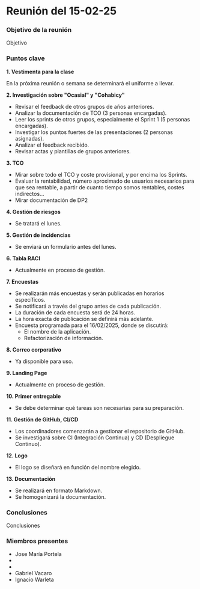 # Reunión del 15-02-25

### Objetivo de la reunión
Objetivo

### Puntos clave

**1. Vestimenta para la clase**

En la próxima reunión o semana se determinará el uniforme a llevar.

**2. Investigación sobre "Ocasial" y "Cohabicy"**
- Revisar el feedback de otros grupos de años anteriores.
- Analizar la documentación de TCO (3 personas encargadas).
- Leer los sprints de otros grupos, especialmente el Sprint 1 (5 personas encargadas).
- Investigar los puntos fuertes de las presentaciones (2 personas asignadas).
- Analizar el feedback recibido.
- Revisar actas y plantillas de grupos anteriores.

**3. TCO**

- Mirar sobre todo el TCO y coste provisional, y por encima los Sprints.
- Evaluar la rentabilidad, número aproximado de usuarios necesarios para que sea rentable, a partir de cuanto tiempo somos rentables, costes indirectos...
- Mirar documentación de DP2

**4. Gestión de riesgos**

- Se tratará el lunes.

**5. Gestión de incidencias**

- Se enviará un formulario antes del lunes.

**6. Tabla RACI**

- Actualmente en proceso de gestión.

**7. Encuestas**

- Se realizarán más encuestas y serán publicadas en horarios específicos.
- Se notificará a través del grupo antes de cada publicación.
- La duración de cada encuesta será de 24 horas.
- La hora exacta de publicación se definirá más adelante.
- Encuesta programada para el 16/02/2025, donde se discutirá:
    - El nombre de la aplicación.
    - Refactorización de información.

**8. Correo corporativo**

- Ya disponible para uso.

**9. Landing Page**

- Actualmente en proceso de gestión.

**10. Primer entregable**

- Se debe determinar qué tareas son necesarias para su preparación.

**11. Gestión de GitHub, CI/CD**

- Los coordinadores comenzarán a gestionar el repositorio de GitHub.
- Se investigará sobre CI (Integración Continua) y CD (Despliegue Continuo).

**12. Logo**

- El logo se diseñará en función del nombre elegido.

**13. Documentación**

- Se realizará en formato Markdown.
- Se homogenizará la documentación.

### Conclusiones
Conclusiones

### Miembros presentes
- Jose María Portela
- 
-
- Gabriel Vacaro
- Ignacio Warleta


